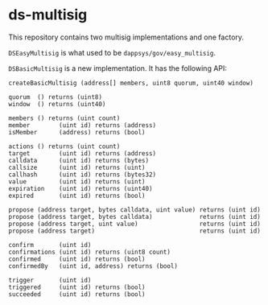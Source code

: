 ds-multisig
===========

This repository contains two multisig implementations and one factory.

`DSEasyMultisig` is what used to be `dappsys/gov/easy_multisig`.

`DSBasicMultisig` is a new implementation.  It has the following API:

    createBasicMultisig (address[] members, uint8 quorum, uint40 window)

    quorum  () returns (uint8)
    window  () returns (uint40)

    members () returns (uint count)
    member        (uint id) returns (address)
    isMember      (address) returns (bool)

    actions () returns (uint count)
    target        (uint id) returns (address)
    calldata      (uint id) returns (bytes)
    callsize      (uint id) returns (uint)
    callhash      (uint id) returns (bytes32)
    value         (uint id) returns (uint)
    expiration    (uint id) returns (uint40)
    expired       (uint id) returns (bool)

    propose (address target, bytes calldata, uint value) returns (uint id)
    propose (address target, bytes calldata)             returns (uint id)
    propose (address target, uint value)                 returns (uint id)
    propose (address target)                             returns (uint id)

    confirm       (uint id)
    confirmations (uint id) returns (uint8 count)
    confirmed     (uint id) returns (bool)
    confirmedBy   (uint id, address) returns (bool)

    trigger       (uint id)
    triggered     (uint id) returns (bool)
    succeeded     (uint id) returns (bool)
